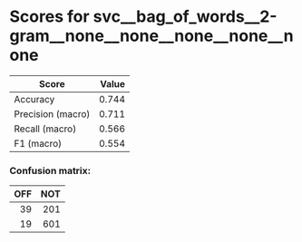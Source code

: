 # Scores for svc__bag_of_words__2-gram__none__none__none__none__none
|      Score      |Value|
|-----------------|----:|
|Accuracy         |0.744|
|Precision (macro)|0.711|
|Recall (macro)   |0.566|
|F1 (macro)       |0.554|

### Confusion matrix:
|OFF|NOT|
|--:|--:|
| 39|201|
| 19|601|
